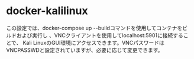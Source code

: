# docker-kalilinux

この設定では、docker-compose up --buildコマンドを使用してコンテナをビルドおよび実行し
、VNCクライアントを使用してlocalhost:5901に接続することで、
Kali LinuxのGUI環境にアクセスできます。VNCパスワードはVNCPASSWDと設定されていますが、必要に応じて変更できます。
